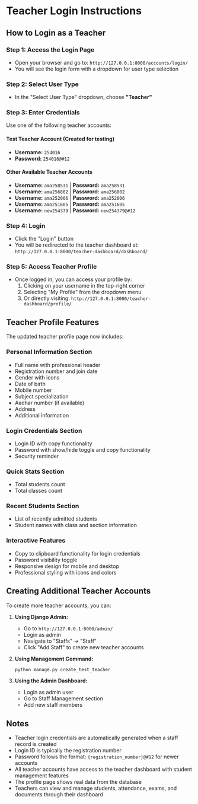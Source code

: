 # Teacher Login Instructions

## How to Login as a Teacher

### Step 1: Access the Login Page
- Open your browser and go to: `http://127.0.0.1:8000/accounts/login/`
- You will see the login form with a dropdown for user type selection

### Step 2: Select User Type
- In the "Select User Type" dropdown, choose **"Teacher"**

### Step 3: Enter Credentials
Use one of the following teacher accounts:

#### Test Teacher Account (Created for testing)
- **Username:** `254016`
- **Password:** `254016@#12`

#### Other Available Teacher Accounts
- **Username:** `ama258531` | **Password:** `ama258531`
- **Username:** `ama256802` | **Password:** `ama256802`
- **Username:** `ama252006` | **Password:** `ama252006`
- **Username:** `ama251605` | **Password:** `ama251605`
- **Username:** `new254379` | **Password:** `new254379@#12`

### Step 4: Login
- Click the "Login" button
- You will be redirected to the teacher dashboard at: `http://127.0.0.1:8000/teacher-dashboard/dashboard/`

### Step 5: Access Teacher Profile
- Once logged in, you can access your profile by:
  1. Clicking on your username in the top-right corner
  2. Selecting "My Profile" from the dropdown menu
  3. Or directly visiting: `http://127.0.0.1:8000/teacher-dashboard/profile/`

## Teacher Profile Features

The updated teacher profile page now includes:

### Personal Information Section
- Full name with professional header
- Registration number and join date
- Gender with icons
- Date of birth
- Mobile number
- Subject specialization
- Aadhar number (if available)
- Address
- Additional information

### Login Credentials Section
- Login ID with copy functionality
- Password with show/hide toggle and copy functionality
- Security reminder

### Quick Stats Section
- Total students count
- Total classes count

### Recent Students Section
- List of recently admitted students
- Student names with class and section information

### Interactive Features
- Copy to clipboard functionality for login credentials
- Password visibility toggle
- Responsive design for mobile and desktop
- Professional styling with icons and colors

## Creating Additional Teacher Accounts

To create more teacher accounts, you can:

1. **Using Django Admin:**
   - Go to `http://127.0.0.1:8000/admin/`
   - Login as admin
   - Navigate to "Staffs" → "Staff"
   - Click "Add Staff" to create new teacher accounts

2. **Using Management Command:**
   ```bash
   python manage.py create_test_teacher
   ```

3. **Using the Admin Dashboard:**
   - Login as admin user
   - Go to Staff Management section
   - Add new staff members

## Notes

- Teacher login credentials are automatically generated when a staff record is created
- Login ID is typically the registration number
- Password follows the format: `{registration_number}@#12` for newer accounts
- All teacher accounts have access to the teacher dashboard with student management features
- The profile page shows real data from the database
- Teachers can view and manage students, attendance, exams, and documents through their dashboard
